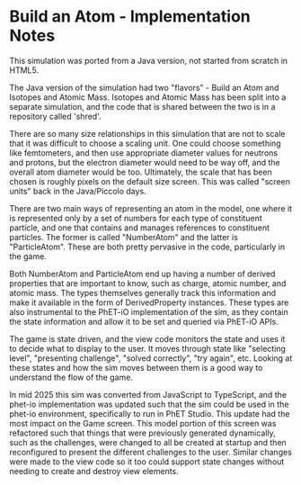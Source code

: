 # Build an Atom - Implementation Notes

This simulation was ported from a Java version, not started from scratch in HTML5.

The Java version of the simulation had two "flavors" - Build an Atom and Isotopes and Atomic Mass. Isotopes and Atomic
Mass has been split into a separate simulation, and the code that is shared between the two is in a repository called
'shred'.

There are so many size relationships in this simulation that are not to scale that it was difficult to choose a scaling
unit. One could choose something like femtometers, and then use appropriate diameter values for neutrons and protons,
but the electron diameter would need to be way off, and the overall atom diameter would be too. Ultimately, the scale
that has been chosen is roughly pixels on the default size screen. This was called "screen units" back in the
Java/Piccolo days.

There are two main ways of representing an atom in the model, one where it is represented only by a set of numbers for
each type of constituent particle, and one that contains and manages references to constituent particles. The former is
called "NumberAtom" and the latter is "ParticleAtom". These are both pretty pervasive in the code, particularly in the
game.

Both NumberAtom and ParticleAtom end up having a number of derived properties that are important to know, such as
charge, atomic number, and atomic mass. The types themselves generally track this information and make it available in
the form of DerivedProperty instances.  These types are also instrumental to the PhET-iO implementation of the sim, as
they contain the state information and allow it to be set and queried via PhET-iO APIs.

The game is state driven, and the view code monitors the state and uses it to decide what to display to the user.  It
moves through state like "selecting level", "presenting challenge", "solved correctly", "try again", etc.  Looking at
these states and how the sim moves between them is a good way to understand the flow of the game.

In mid 2025 this sim was converted from JavaScript to TypeScript, and the phet-io implementation was updated such that
the sim could be used in the phet-io environment, specifically to run in PhET Studio.  This update had the most impact
on the Game screen.  This model portion of this screen was refactored such that things that were previously generated
dynamically, such as the challenges, were changed to all be created at startup and then reconfigured to present the
different challenges to the user.  Similar changes were made to the view code so it too could support state changes
without needing to create and destroy view elements.